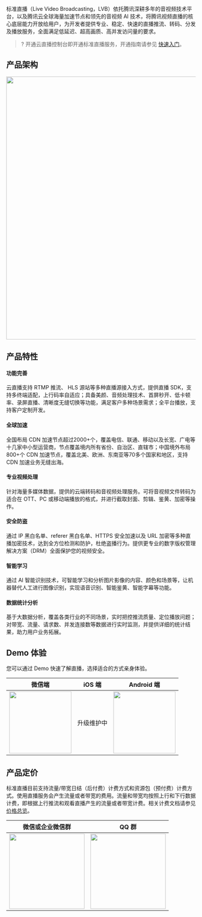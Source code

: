 标准直播（Live Video Broadcasting，LVB）依托腾讯深耕多年的音视频技术平台，以及腾讯云全球海量加速节点和领先的音视频 AI 技术，将腾讯视频直播的核心底层能力开放给用户，为开发者提供专业、稳定、快速的直播推流、转码、分发及播放服务，全面满足低延迟、超高画质、高并发访问量的要求。

> ?  开通云直播控制台即开通标准直播服务，开通指南请参见 [快速入门](https://cloud.tencent.com/document/product/267/13551)。

## 产品架构
<img src="https://main.qcloudimg.com/raw/c3e0cf113a5c5346b776ecbcfbdcfc72.svg" width=700>

## 产品特性

#### 功能完善
云直播支持 RTMP 推流、 HLS 源站等多种直播源接入方式，提供直播 SDK，支持多终端适配，上行码率自适应；具备美颜、音频处理技术、首屏秒开、低卡顿率、录屏直播、清晰度无缝切换等功能，满足客户多种场景需求；全平台播放，支持客户定制开发。 

#### 全球加速
全国布局 CDN 加速节点超过2000+个，覆盖电信、联通、移动以及长宽、广电等十几家中小型运营商，节点覆盖境内所有省份、自治区、直辖市；中国境外布局800+个 CDN 加速节点，覆盖北美、欧洲、东南亚等70多个国家和地区，支持 CDN 加速业务无缝出海。 

#### 专业视频处理
针对海量多媒体数据，提供的云端转码和音视频处理服务。可将音视频文件转码为适合在 OTT、PC 或移动端播放的格式，并进行截取封面、剪辑、鉴黄、加密等操作。 

#### 安全防盗
 通过 IP 黑白名单、referer 黑白名单、HTTPS 安全加速以及 URL 加密等多种直播加密技术，达到全方位检测和防护，杜绝盗播行为。提供更专业的数字版权管理解决方案（DRM）全面保护您的视频安全。 

#### 智能学习
 通过 AI 智能识别技术，可智能学习和分析图片影像的内容、颜色和场景等，让机器替代人工进行图像识别，实现语音识别、智能鉴黄、智能字幕等功能。 

#### 数据统计分析
 基于大数据分析，覆盖各类行业的不同场景，实时把控推流质量、定位播放问题；对带宽、流量、请求数、并发连接数等数据进行实时监测，并提供详细的统计结果，助力用户业务拓展。 



## Demo 体验

您可以通过 Demo 快速了解直播，选择适合的方式亲身体验。

<table>
<thead>
<tr>
<th style="text-align:center;">微信端</th>
<th style="text-align:center;">iOS 端</th>
<th style="text-align:center;">Android 端</th>
</tr>
</thead>
<tbody><tr>
<td style="text-align:center;"><img src="https://main.qcloudimg.com/raw/cfa28f8c5e74baa115330bd72fcc2123.png" width="165px"></img></td>
<td style="text-align:center;">升级维护中	</td>
<td style="text-align:center;"><img src="https://main.qcloudimg.com/raw/72d7ca30509b5f03195a220f67f8c6c1.png" width="165px"></img></td>
</tr>
</tbody></table>


## 产品定价
标准直播目前支持流量/带宽日结（后付费）计费方式和资源包（预付费）计费方式。使用直播服务会产生流量或者带宽的费用。流量和带宽均按照上行和下行数据计费，即根据上行推流和观看直播产生的流量或者带宽计费。相关计费文档请参见 [价格总览](https://cloud.tencent.com/document/product/267/2818)。

<table>
<thead>
<tr>
<th style="text-align:center;">微信或企业微信群</th>
<th style="text-align:center;">QQ 群</th>
</tr>
</thead>
<tbody><tr>
<td style="text-align:center;"><img src="https://qcloudimg.tencent-cloud.cn/raw/3611a70cbb9d3b66f964a934cb2e7818.png" width="200"></td>
<td style="text-align:center;"><img src="https://qcloudimg.tencent-cloud.cn/raw/b87d5bf5a714360bdc62f308faf471a3.png" width="200"></td>
</tr>
</tbody></table>
